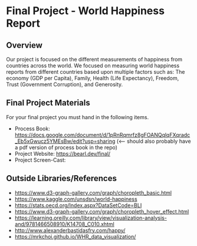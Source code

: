 Final Project - World Happiness Report
===

Overview
---
Our project is focused on the different measurements of happiness from countries across the world.
We focused on measuring world happiness reports from different countries based upon multiple factors such as:
The economy (GDP per Capita), Family, Health (Life Expectancy), Freedom, Trust (Government Corruption), and Generosity.

Final Project Materials
---
For your final project you must hand in the following items.
* Process Book: https://docs.google.com/document/d/1pRnRqmrfz8gFOANQqlqFXqradc_Eb5xGwucz5YMEsBw/edit?usp=sharing (<-- should also probably have a pdf version of process book in the repo)
* Project Website: https://bearl.dev/final/
* Project Screen-Cast:

Outside Libraries/References
---
* https://www.d3-graph-gallery.com/graph/choropleth_basic.html
* https://www.kaggle.com/unsdsn/world-happiness
* https://stats.oecd.org/Index.aspx?DataSetCode=BLI
* https://www.d3-graph-gallery.com/graph/choropleth_hover_effect.html
* https://learning.oreilly.com/library/view/visualization-analysis-and/9781466508910/K14708_C010.xhtml
* http://www.alexanderbastidasfry.com/happy/
* https://mrkchoi.github.io/WHR_data_visualization/





